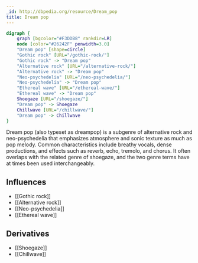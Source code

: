 ```yaml
---
_id: http://dbpedia.org/resource/Dream_pop
title: Dream pop
---
```


```dot
digraph {
	graph [bgcolor="#F3DDB8" rankdir=LR]
	node [color="#26242F" penwidth=3.0]
	"Dream pop" [shape=circle]
	"Gothic rock" [URL="/gothic-rock/"]
	"Gothic rock" -> "Dream pop"
	"Alternative rock" [URL="/alternative-rock/"]
	"Alternative rock" -> "Dream pop"
	"Neo-psychedelia" [URL="/neo-psychedelia/"]
	"Neo-psychedelia" -> "Dream pop"
	"Ethereal wave" [URL="/ethereal-wave/"]
	"Ethereal wave" -> "Dream pop"
	Shoegaze [URL="/shoegaze/"]
	"Dream pop" -> Shoegaze
	Chillwave [URL="/chillwave/"]
	"Dream pop" -> Chillwave
}
```

Dream pop (also typeset as dreampop) is a subgenre of alternative rock and neo-psychedelia that emphasizes atmosphere and sonic texture as much as pop melody. Common characteristics include breathy vocals, dense productions, and effects such as reverb, echo, tremolo, and chorus. It often overlaps with the related genre of shoegaze, and the two genre terms have at times been used interchangeably.

## Influences
- [[Gothic rock]]
- [[Alternative rock]]
- [[Neo-psychedelia]]
- [[Ethereal wave]]

## Derivatives
- [[Shoegaze]]
- [[Chillwave]]
